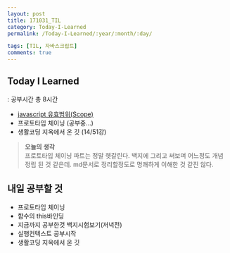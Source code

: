 ```yaml
---
layout: post
title: 171031_TIL
category: Today-I-Learned
permalink: /Today-I-Learned/:year/:month/:day/

tags: [TIL, 자바스크립트]
comments: true
---
```

## **Today I Learned**
: 공부시간 총 8시간
* [javascript 유효범위(Scope)](https://underbleu.github.io/javascript/scope/)
* 프로토타입 체이닝 (공부중...)
* 생활코딩 지옥에서 온 깃 (14/51강)

>**오늘의 생각**  
프로토타입 체이닝 파트는 정말 헷갈린다. 백지에 그리고 써보며 어느정도 개념정립 된 것 같은데. md문서로 정리할정도로 명쾌하게 이해한 것 같진 않다. 

## **내일 공부할 것**
* 프로토타입 체이닝
* 함수의 this바인딩
* 지금까지 공부한것 백지시험보기(저녁전)
* 실행컨텍스트 공부시작
* 생활코딩 지옥에서 온 깃



